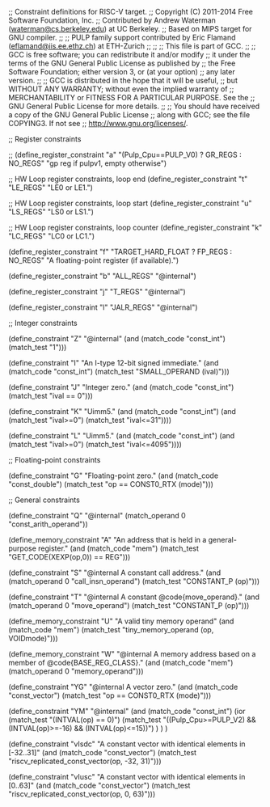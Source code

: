 ;; Constraint definitions for RISC-V target.
;; Copyright (C) 2011-2014 Free Software Foundation, Inc.
;; Contributed by Andrew Waterman (waterman@cs.berkeley.edu) at UC Berkeley.
;; Based on MIPS target for GNU compiler.
;;
;; PULP family support contributed by Eric Flamand (eflamand@iis.ee.ethz.ch) at ETH-Zurich
;;
;;
;; This file is part of GCC.
;;
;; GCC is free software; you can redistribute it and/or modify
;; it under the terms of the GNU General Public License as published by
;; the Free Software Foundation; either version 3, or (at your option)
;; any later version.
;;
;; GCC is distributed in the hope that it will be useful,
;; but WITHOUT ANY WARRANTY; without even the implied warranty of
;; MERCHANTABILITY or FITNESS FOR A PARTICULAR PURPOSE.  See the
;; GNU General Public License for more details.
;;
;; You should have received a copy of the GNU General Public License
;; along with GCC; see the file COPYING3.  If not see
;; <http://www.gnu.org/licenses/>.

;; Register constraints

;;
(define_register_constraint "a" "(Pulp_Cpu==PULP_V0) ? GR_REGS : NO_REGS"
  "gp reg if pulpv1, empty otherwise")

;; HW Loop register constraints, loop end
(define_register_constraint "t" "LE_REGS"
  "LE0 or LE1.")

;; HW Loop register constraints, loop start
(define_register_constraint "u" "LS_REGS"
  "LS0 or LS1.")

;; HW Loop register constraints, loop counter
(define_register_constraint "k" "LC_REGS"
  "LC0 or LC1.")

(define_register_constraint "f" "TARGET_HARD_FLOAT ? FP_REGS : NO_REGS"
  "A floating-point register (if available).")

(define_register_constraint "b" "ALL_REGS"
  "@internal")

(define_register_constraint "j" "T_REGS"
  "@internal")

(define_register_constraint "l" "JALR_REGS"
  "@internal")

;; Integer constraints


(define_constraint "Z"
  "@internal"
  (and (match_code "const_int")
       (match_test "1")))

(define_constraint "I"
  "An I-type 12-bit signed immediate."
  (and (match_code "const_int")
       (match_test "SMALL_OPERAND (ival)")))

(define_constraint "J"
  "Integer zero."
  (and (match_code "const_int")
       (match_test "ival == 0")))

(define_constraint "K"
 "Uimm5."
  (and (match_code "const_int")
       (and (match_test "ival>=0") (match_test "ival<=31"))))

(define_constraint "L"
 "Uimm5."
  (and (match_code "const_int")
       (and (match_test "ival>=0") (match_test "ival<=4095"))))

;; Floating-point constraints

(define_constraint "G"
  "Floating-point zero."
  (and (match_code "const_double")
       (match_test "op == CONST0_RTX (mode)")))

;; General constraints

(define_constraint "Q"
  "@internal"
  (match_operand 0 "const_arith_operand"))

(define_memory_constraint "A"
  "An address that is held in a general-purpose register."
  (and (match_code "mem")
       (match_test "GET_CODE(XEXP(op,0)) == REG")))

(define_constraint "S"
  "@internal
   A constant call address."
  (and (match_operand 0 "call_insn_operand")
       (match_test "CONSTANT_P (op)")))

(define_constraint "T"
  "@internal
   A constant @code{move_operand}."
  (and (match_operand 0 "move_operand")
       (match_test "CONSTANT_P (op)")))

(define_memory_constraint "U"
  "A valid tiny memory operand"
  (and (match_code "mem")
       (match_test "tiny_memory_operand (op, VOIDmode)")))

(define_memory_constraint "W"
  "@internal
   A memory address based on a member of @code{BASE_REG_CLASS}."
  (and (match_code "mem")
       (match_operand 0 "memory_operand")))

(define_constraint "YG"
  "@internal
   A vector zero."
  (and (match_code "const_vector")
       (match_test "op == CONST0_RTX (mode)")))

(define_constraint "YM"
  "@internal"
  (and (match_code "const_int")
       (ior (match_test "(INTVAL(op) == 0)")
	    (match_test "((Pulp_Cpu>=PULP_V2) && (INTVAL(op)>=-16) && (INTVAL(op)<=15))")
       )
  )
)

(define_constraint "vIsdc"
  "A constant vector with identical elements in [-32..31]"
   (and (match_code "const_vector")
        (match_test "riscv_replicated_const_vector(op, -32, 31)")))

(define_constraint "vIusc"
  "A constant vector with identical elements in [0..63]"
   (and (match_code "const_vector")
        (match_test "riscv_replicated_const_vector(op, 0, 63)")))


